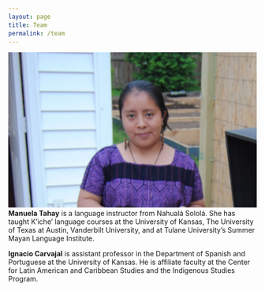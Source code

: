 ```yaml
---
layout: page
title: Team
permalink: /team
---
```


![image](./assets/images/Tahay_Manuela_pic.jpg)**Manuela Tahay**  is a language instructor from Nahualá Sololá. She has taught K’iche’ language courses at the University of Kansas, The University of Texas at Austin, Vanderbilt University, and at Tulane University’s Summer Mayan Language Institute. 

**Ignacio Carvajal** is assistant professor in the Department of Spanish and Portuguese at the University of Kansas. He is affiliate faculty at the Center for Latin American and Caribbean Studies and the Indigenous Studies Program.



